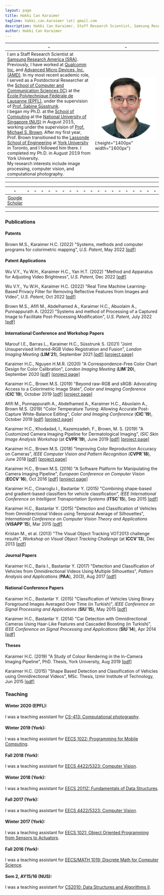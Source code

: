 ```yaml
---
layout: page
title: Hakki Can Karaimer
tagline: hakki.can.karaimer (at) gmail.com
description: Hakki Can Karaimer, Staff Research Scientist, Samsung Research America (SRA)
author: Hakki Can Karaimer
---
```


| - | - |
|---|---|
| I am a Staff Research Scientist at [Samsung Research America (SRA)](https://sra.samsung.com/). Previously, I have worked at [Qualcomm Inc.](https://www.qualcomm.com/) and [Advanced Micro Devices, Inc. (AMD)](https://www.amd.com/en). In my most recent academic role, I served as a Postdoctoral Researcher at the [School of Computer and Communication Sciences (IC)](https://www.epfl.ch/schools/ic/) at the [École Polytechnique Fédérale de Lausanne (EPFL)](https://www.epfl.ch/en/), under the supervision of [Prof. Sabine Süsstrunk](https://www.epfl.ch/labs/ivrl/people/susstrunk/). <br>I began my Ph.D. at the [School of Computing](https://www.comp.nus.edu.sg) at the [National University of Singapore (NUS)](http://nus.edu.sg/) in August 2015, working under the supervision of [Prof. Michael S. Brown](http://www.cse.yorku.ca/~mbrown/). After my first year, Prof. Brown transitioned to the [Lassonde School of Engineering](https://lassonde.yorku.ca) at [York University](https://www.yorku.ca/index.html) in Toronto, and I followed him there. I completed my Ph.D. in August 2019 from York University. <br>My research interests include image processing, computer vision, and computational photography. | ![](/image/hk_profile.png){:height="1400px" width="1600px"} |

---

| - | - | - | - | - | - | - | - | - | - | - | - | - | - | - | - | - | - | - | - | - | - | - | - | - | - | - | - | - | - | - | - | - | - | - | - | - | - | - | - | - | - | - | - | - |
|:---------:|:---------:|:---------:|:---------:|:---------:|:---------:|:---------:|:---------:|:---------:|:---------:|:---------:|:---------:|:---------:|:---------:|:---------:|:---------:|:---------:|:---------:|:---------:|:---------:|:---------:|:---------:|:---------:|:---------:|:---------:|:---------:|:---------:|:---------:|:---------:|:---------:|:---------:|:---------:|:---------:|:---------:|:---------:|:---------:|:---------:|:---------:|:---------:|:---------:|:---------:|:---------:|:---------:|:---------:|:---------:|
| [Google Scholar](https://scholar.google.com/citations?user=jhlnGS4AAAAJ&hl=en) | | | | | | | | | | | | | | | | | | | | | | [LinkedIn](https://www.linkedin.com/in/karaimer) | | | | | | | | | | | | | | | | | | | | | | [GitHub](https://github.com/karaimer) |

---

### Publications  

#### Patents 

Brown M.S., Karaimer H.C.  (2022) "Systems, methods and computer programs for colorimetric mapping", *U.S. Patent*, May 2022 [[pdf]](https://patentimages.storage.googleapis.com/0f/37/f3/8d153bd6eac33c/US11350070.pdf) 

#### Patent Applications

Wu V.Y., Yu W.H., Karaimer H.C., Yan H.T.  (2022) "Method and Apparatus for Adjusting Video Brightness", *U.S. Patent*, Dec 2022 [[pdf]](https://patentimages.storage.googleapis.com/a6/e5/fa/68cb000f64f1d9/US20220417466A1.pdf)

Wu V.Y., Yu W.H., Karaimer H.C. (2022) "Real Time Machine Learning-Based Privacy Filter for Removing Reflective Features from Images and Video", *U.S. Patent*, Oct 2022 [[pdf]](https://patentimages.storage.googleapis.com/90/e8/d1/1b612127897f77/US20220318954A1.pdf)

Brown M.S., Afifi M., Abdelhamed A., Karaimer H.C., Abuolaim A., Punnappurath A.  (2022) "Systems and method of Processing of a Captured Image to Facilitate Post-Processing Modification", *U.S. Patent*, July 2022 [[pdf]](https://patentimages.storage.googleapis.com/a7/19/68/5090dc2efb56a8/US20220215505A1.pdf)


#### International Conference and Workshop Papers
Marouf I.E., Barras L., Karaimer H.C., Süsstrunk S.  (2021) "Joint Unsupervised Infrared-RGB Video Registration and Fusion", *London Imaging Meeting* (**LIM`21**),  September 2021 [[pdf]](/paper/Joint_Unsupervised_Video_Registration_and_Fusion.pdf) [[project page]](https://iemprog.github.io/joint-unsupervised/)  

Karaimer H.C., Nguyen H.M.R.  (2020) "A Correspondence-Free Color Chart Design for Color Calibration", *London Imaging Meeting* (**LIM`20**),  September 2020 [[pdf]](/paper/color_pattern_LIM19_CR.pdf) [[project page]](https://karaimer.github.io/color-pattern/)  

Karaimer H.C., Brown M.S.  (2019) "Beyond raw-RGB and sRGB: Advocating Access to a Colorimetric Image State", *Color and Imaging Conference* (**CIC`19**),  October 2019 [[pdf]](/paper/Karaimer_Brown_CIC19.pdf) [[project page]](https://karaimer.github.io/beyond-rawRGB-sRGB/)  

Afifi M., Punnappurath A., Abdelhamed A., Karaimer H.C., Abuolaim A., Brown M.S.  (2019) "Color Temperature Tuning: Allowing Accurate Post-Capture White-Balance Editing", *Color and Imaging Conference* (**CIC`19**),  October 2019 [[pdf]](http://cvil.eecs.yorku.ca/projects/public_html/ColorTemperatureTuning/files/ColorTemperatureTuning.pdf) [[project page]](http://cvil.eecs.yorku.ca/projects/public_html/ColorTemperatureTuning/)  

Karaimer H.C., Khodadad, I., Kazemzadeh, F., Brown, M. S.  (2019) "A Customized Camera Imaging Pipeline for Dermatological Imaging", *ISIC Skin Image Analysis Workshop* (at **CVPR`19**), June 2019 [[pdf]](/paper/Karaimer_et_al_2019.pdf) [[project page]](https://karaimer.github.io/customized-camera/)  


Karaimer H.C., Brown M.S.  (2018) "Improving Color Reproduction Accuracy on Cameras", *IEEE Computer Vision and Pattern Recognition* (**CVPR`18**),  June 2018 [[pdf]](/paper/Karaimer_Brown_CVPR18.pdf) [[project page]](https://karaimer.github.io/camera-color/)  

Karaimer H.C., Brown M.S.  (2016) "A Software Platform for Manipulating the Camera Imaging Pipeline", *European Conference on Computer Vision* (**ECCV`16**),  Oct 2016 [[pdf]](/paper/Karaimer_Brown_ECCV16.pdf) [[project page]](https://karaimer.github.io/camera-pipeline)  

Karaimer H.C., Cinaroglu I., Bastanlar Y.  (2015) "Combining shape-based and gradient-based classifiers for vehicle classification", *IEEE International Conference on Intelligent Transportation Systems* (**ITSC`15**), Sep 2015 [[pdf]](/paper/Karaimer_et_al_ITSC15.pdf)  

Karaimer H.C., Bastanlar Y.  (2015) "Detection and Classification of Vehicles from Omnidirectional Videos using Temporal Average of Silhouettes", *International Conference on Computer Vision Theory and Applications* (**VISAPP`15**), Mar 2015 [[pdf]](/paper/Karaimer_Bastanlar_VISAPP15.pdf)  

Kristan M., et al.  (2013) "The Visual Object Tracking VOT2013 challenge results", *Workshop on Visual Object Tracking Challenge* (at **ICCV`13**), Dec 2013 [[pdf]](http://www.cv-foundation.org//openaccess/content_iccv_workshops_2013/W03/papers/Kristan_The_Visual_Object_2013_ICCV_paper.pdf)  

#### Journal Papers
Karaimer H.C., Baris I., Bastanlar Y. (2017) "Detection and Classification of Vehicles from Omnidirectional Videos Using Multiple Silhouettes", *Pattern Analysis and Applications* (**PAA**), 20(3), Aug 2017 [[pdf]](/paper/Karaimer_et_al_PAAA_AAM.pdf)

#### National Conference Papers

Karaimer H.C., Bastanlar Y.  (2015) "Classification of Vehicles Using Binary Foreground Images Averaged Over Time (in Turkish)", *IEEE Conference on Signal Processing and Applications* (**SIU`15**), May 2015 [[pdf]](/paper/Karaimer_Bastanlar_SIU2015.pdf)  

Karaimer H.C., Bastanlar Y.  (2014) "Car Detection with Omnidirectional Cameras Using Haar-Like Features and Cascaded Boosting (in Turkish)", *IEEE Conference on Signal Processing and Applications* (**SIU`14**), Apr 2014 [[pdf]](/paper/Karaimer_Bastanlar_SIU2014.pdf)  

#### Theses

Karaimer H.C.  (2019) "A Study of Colour Rendering in the In-Camera Imaging Pipeline", PhD. Thesis, York University, Aug 2019 [[pdf]](/paper/Karaimer_Hakki_C_2019_PhD.pdf)  

Karaimer H.C.  (2015) "Shape Based Detection and Classification of Vehicles using Omnidirectional Videos", MSc. Thesis, Izmir Institute of Technology, Jun 2015 [[pdf]](/paper/Karaimer_MSc_Thesis.pdf)  

### Teaching  

#### Winter 2020 (EPFL):  

I was a teaching assistant for [CS-413: Computational photography](https://edu.epfl.ch/coursebook/en/computational-photography-CS-413).  

#### Winter 2019 (York):  

I was a teaching assistant for [EECS 1022: Programming for Mobile Computing](https://www.eecs.yorku.ca/course_archive/2018-19/W/1022/).  

#### Fall 2018 (York):  

I was a teaching assistant for [EECS 4422/5323: Computer Vision](https://wiki.eecs.yorku.ca/course_archive/2018-19/F/4422/).  

#### Winter 2018 (York):  

I was a teaching assistant for [EECS 2011Z: Fundamentals of Data Structures](https://www.eecs.yorku.ca/course_archive/2017-18/W/2011Z/).  

#### Fall 2017 (York):  

I was a teaching assistant for [EECS 4422/5323: Computer Vision](https://wiki.eecs.yorku.ca/course_archive/2017-18/F/4422/).  

#### Winter 2017 (York):  

I was a teaching assistant for [EECS 1021: Object Oriented Programming from Sensors to Actuators](http://www.eecs.yorku.ca/course_archive/2016-17/W/1021/).  

#### Fall 2016 (York):  

I was a teaching assistant for [EECS/MATH 1019: Discrete Math for Computer Science](http://www.cs.yorku.ca/~jarek/courses/1019/F16/).  

#### Sem 2, AY15/16 (NUS):  

I was a teaching assistant for [CS2010: Data Structures and Algorithms II](http://www.comp.nus.edu.sg/~brown/cs2010/).  
